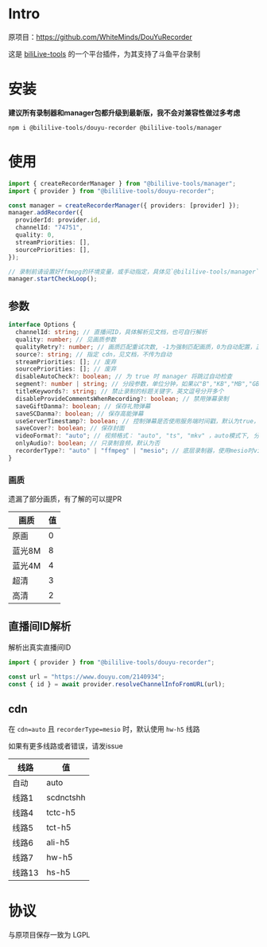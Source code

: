 # Intro

原项目：https://github.com/WhiteMinds/DouYuRecorder

这是 [biliLive-tools](https://github.com/renmu123/biliLive-tools) 的一个平台插件，为其支持了斗鱼平台录制

# 安装

**建议所有录制器和manager包都升级到最新版，我不会对兼容性做过多考虑**

`npm i @bililive-tools/douyu-recorder @bililive-tools/manager`

# 使用

```ts
import { createRecorderManager } from "@bililive-tools/manager";
import { provider } from "@bililive-tools/douyu-recorder";

const manager = createRecorderManager({ providers: [provider] });
manager.addRecorder({
  providerId: provider.id,
  channelId: "74751",
  quality: 0,
  streamPriorities: [],
  sourcePriorities: [],
});

// 录制前请设置好ffmepg的环境变量，或手动指定，具体见`@bililive-tools/manager`文档
manager.startCheckLoop();
```

## 参数

```ts
interface Options {
  channelId: string; // 直播间ID，具体解析见文档，也可自行解析
  quality: number; // 见画质参数
  qualityRetry?: number; // 画质匹配重试次数, -1为强制匹配画质，0为自动配置，正整数为最大匹配次数
  source?: string; // 指定 cdn，见文档，不传为自动
  streamPriorities: []; // 废弃
  sourcePriorities: []; // 废弃
  disableAutoCheck?: boolean; // 为 true 时 manager 将跳过自动检查
  segment?: number | string; // 分段参数，单位分钟，如果以"B","KB","MB","GB"结尾，会尝试使用文件大小分段，仅推荐在使用mesio录制引擎时使用
  titleKeywords?: string; // 禁止录制的标题关键字，英文逗号分开多个
  disableProvideCommentsWhenRecording?: boolean; // 禁用弹幕录制
  saveGiftDanma?: boolean; // 保存礼物弹幕
  saveSCDanma?: boolean; // 保存高能弹幕
  useServerTimestamp?: boolean; // 控制弹幕是否使用服务端时间戳，默认为true，斗鱼服务端时间戳只对文字弹幕生效，礼物等不生效
  saveCover?: boolean; // 保存封面
  videoFormat?: "auto"; // 视频格式： "auto", "ts", "mkv" ，auto模式下, 分段使用 "ts"，不分段使用 "mp4"
  onlyAudio?: boolean; // 只录制音频，默认为否
  recorderType?: "auto" | "ffmpeg" | "mesio"; // 底层录制器，使用mesio时videoFormat参数无效
}
```

### 画质

遗漏了部分画质，有了解的可以提PR

| 画质   | 值  |
| ------ | --- |
| 原画   | 0   |
| 蓝光8M | 8   |
| 蓝光4M | 4   |
| 超清   | 3   |
| 高清   | 2   |

## 直播间ID解析

解析出真实直播间ID

```ts
import { provider } from "@bililive-tools/douyu-recorder";

const url = "https://www.douyu.com/2140934";
const { id } = await provider.resolveChannelInfoFromURL(url);
```

## cdn

在 `cdn=auto` 且 `recorderType=mesio` 时，默认使用 `hw-h5` 线路

如果有更多线路或者错误，请发issue

| 线路   | 值        |
| ------ | --------- |
| 自动   | auto      |
| 线路1  | scdnctshh |
| 线路4  | tctc-h5   |
| 线路5  | tct-h5    |
| 线路6  | ali-h5    |
| 线路7  | hw-h5     |
| 线路13 | hs-h5     |

# 协议

与原项目保存一致为 LGPL
